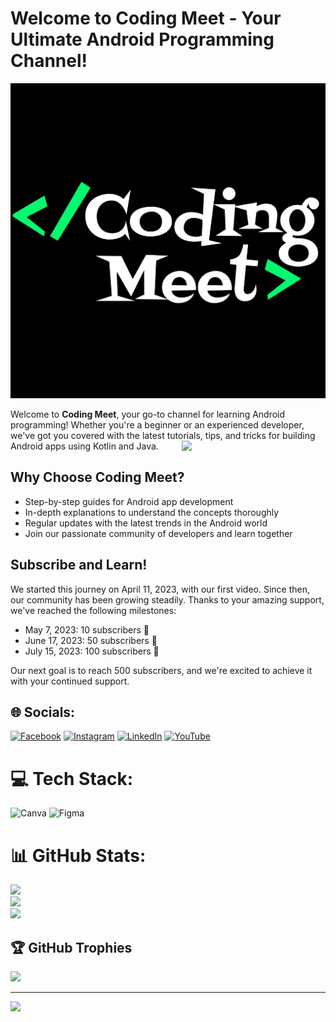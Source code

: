 # Welcome to Coding Meet - Your Ultimate Android Programming Channel!

![Coding Meet Logo](https://github.com/Coding-Meet/Coding-Meet/blob/main/insta%20logo.jpeg)

Welcome to **Coding Meet**, your go-to channel for learning Android programming! Whether you're a beginner or an experienced developer, we've got you covered with the latest tutorials, tips, and tricks for building Android apps using Kotlin and Java.
<img align='right' src="https://media.giphy.com/media/M9gbBd9nbDrOTu1Mqx/giphy.gif" width="230">

## Why Choose Coding Meet?
- Step-by-step guides for Android app development
- In-depth explanations to understand the concepts thoroughly
- Regular updates with the latest trends in the Android world
- Join our passionate community of developers and learn together

## Subscribe and Learn!
We started this journey on April 11, 2023, with our first video. Since then, our community has been growing steadily. Thanks to your amazing support, we've reached the following milestones:
- May 7, 2023: 10 subscribers 🎉
- June 17, 2023: 50 subscribers 🎊
- July 15, 2023: 100 subscribers 🥳

Our next goal is to reach 500 subscribers, and we're excited to achieve it with your continued support.


<!-- # 💫 About Me:
🔭 I’m currently working on<br>👯 I’m looking to collaborate on<br>🤝 I’m looking for help with<br>🌱 I’m currently learning<br>💬 Ask me about<br>⚡ Fun fact
 -->

## 🌐 Socials:
[![Facebook](https://img.shields.io/badge/Facebook-%231877F2.svg?logo=Facebook&logoColor=white)](https://www.facebook.com/profile.php?viewas=100000686899395&id=100092407025934) [![Instagram](https://img.shields.io/badge/Instagram-%23E4405F.svg?logo=Instagram&logoColor=white)](https://instagram.com/codingmeet26) [![LinkedIn](https://img.shields.io/badge/LinkedIn-%230077B5.svg?logo=linkedin&logoColor=white)](https://linkedin.com/in/coding-meet-a74933273) [![YouTube](https://img.shields.io/badge/YouTube-%23FF0000.svg?logo=YouTube&logoColor=white)](https://www.youtube.com/channel/UCbxVOMaM79ouNfgwEmkBNAg) 

# 💻 Tech Stack:
![Canva](https://img.shields.io/badge/Canva-%2300C4CC.svg?style=for-the-badge&logo=Canva&logoColor=white) 	![Figma](https://img.shields.io/badge/figma-%23F24E1E.svg?style=for-the-badge&logo=figma&logoColor=white)
# 📊 GitHub Stats:
![](https://github-readme-stats.vercel.app/api?username=Coding-Meet&theme=onedark&hide_border=false&include_all_commits=true&count_private=true)<br/>
![](https://github-readme-streak-stats.herokuapp.com/?user=Coding-Meet&theme=onedark&hide_border=false)<br/>
![](https://github-readme-stats.vercel.app/api/top-langs/?username=Coding-Meet&theme=onedark&hide_border=false&include_all_commits=true&count_private=true&layout=compact)

## 🏆 GitHub Trophies
![](https://github-profile-trophy.vercel.app/?username=Coding-Meet&theme=onedark&no-frame=false&no-bg=false&margin-w=4)


---
[![](https://visitcount.itsvg.in/api?id=Coding-Meet&icon=2&color=4)](https://visitcount.itsvg.in)

